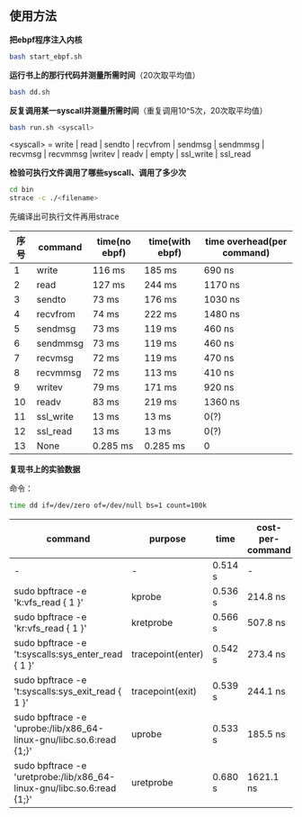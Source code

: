 ## 使用方法

**把ebpf程序注入内核**

```bash
bash start_ebpf.sh
```



**运行书上的那行代码并测量所需时间**（20次取平均值）

```bash
bash dd.sh
```



**反复调用某一syscall并测量所需时间**（重复调用10^5次，20次取平均值）

```bash
bash run.sh <syscall>
```

\<syscall\> = write | read | sendto | recvfrom | sendmsg | sendmmsg | recvmsg | recvmmsg |writev | readv | empty | ssl_write | ssl_read



**检验可执行文件调用了哪些syscall、调用了多少次**

```bash
cd bin
strace -c ./<filename>
```

先编译出可执行文件再用strace



| 序号 | command   | time(no ebpf) | time(with ebpf) | time overhead(per command) |
| ---- | --------- | ------------- | --------------- | -------------------------- |
| 1    | write     | 116 ms        | 185 ms          | 690 ns                     |
| 2    | read      | 127 ms        | 244 ms          | 1170 ns                    |
| 3    | sendto    | 73 ms         | 176 ms          | 1030 ns                    |
| 4    | recvfrom  | 74 ms         | 222 ms          | 1480 ns                    |
| 5    | sendmsg   | 73 ms         | 119 ms          | 460 ns                     |
| 6    | sendmmsg  | 73 ms         | 119 ms          | 460 ns                     |
| 7    | recvmsg   | 72 ms         | 119 ms          | 470 ns                     |
| 8    | recvmmsg  | 72 ms         | 113 ms          | 410 ns                     |
| 9    | writev    | 79 ms         | 171 ms          | 920 ns                     |
| 10   | readv     | 83 ms         | 219 ms          | 1360 ns                    |
| 11   | ssl_write | 13 ms         | 13 ms           | 0(?)                       |
| 12   | ssl_read  | 13 ms         | 13 ms           | 0(?)                       |
| 13   | None      | 0.285 ms      | 0.285 ms        | 0                          |



**复现书上的实验数据**

命令：

```bash
time dd if=/dev/zero of=/dev/null bs=1 count=100k
```



| command                                                      | purpose           | time    | cost-per-command |
| ------------------------------------------------------------ | ----------------- | ------- | ---------------- |
| -                                                            | -                 | 0.514 s | -                |
| sudo bpftrace -e 'k:vfs_read { 1 }'                          | kprobe            | 0.536 s | 214.8 ns         |
| sudo bpftrace -e 'kr:vfs_read { 1 }'                         | kretprobe         | 0.566 s | 507.8 ns         |
| sudo bpftrace -e 't:syscalls:sys_enter_read { 1 }'           | tracepoint(enter) | 0.542 s | 273.4 ns         |
| sudo bpftrace -e 't:syscalls:sys_exit_read { 1 }'            | tracepoint(exit)  | 0.539 s | 244.1 ns         |
| sudo bpftrace -e 'uprobe:/lib/x86_64-linux-gnu/libc.so.6:read {1;}' | uprobe            | 0.533 s | 185.5 ns         |
| sudo bpftrace -e 'uretprobe:/lib/x86_64-linux-gnu/libc.so.6:read {1;}' | uretprobe         | 0.680 s | 1621.1 ns        |

